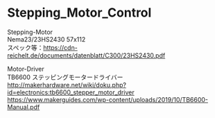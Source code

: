 # Stepping_Motor_Control
Stepping-Motor  
Nema23/23HS2430 57x112  
スペック等：https://cdn-reichelt.de/documents/datenblatt/C300/23HS2430.pdf

Motor-Driver  
TB6600 ステッピングモータードライバー
http://makerhardware.net/wiki/doku.php?id=electronics:tb6600_stepper_motor_driver  
https://www.makerguides.com/wp-content/uploads/2019/10/TB6600-Manual.pdf  
